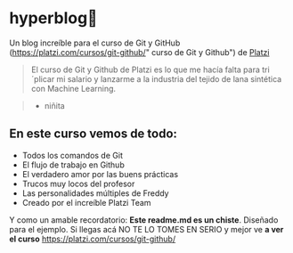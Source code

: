 # hyperblog💚
Un blog increíble para el curso de Git y GitHub (https://platzi.com/cursos/git-github/" curso de Git y Github") de [Platzi](https:platzi.com/ "Platzi")
>El curso de Git y Github de Platzi es lo que me hacía falta para tri´plicar mi salario y lanzarme a la industria del tejido de lana sintética con Machine Learning.

> - niñita

## En este curso vemos de todo:
* Todos los comandos de Git
* El flujo de trabajo en Github
* El verdadero amor por las buens prácticas
* Trucos muy locos del profesor
* Las personalidades múltiples de Freddy
* Creado por el increíble Platzi Team

Y como un amable recordatorio: **Este readme.md es un chiste**. Diseñado para el ejemplo. Si llegas acá NO TE LO TOMES EN SERIO y mejor ve **a ver el curso** https://platzi.com/cursos/git-github/

